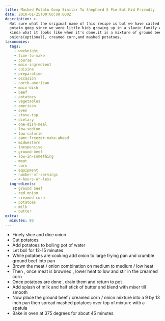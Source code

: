 ```yaml
---
title: Mashed Potato Goop Similar To Shepherd S Pie But Kid Friendly
date: 2010-01-25T00:00:00.000Z
description: >-
  Not sure what the original name of this recipe is but we have called it mashed
  potato goop since we were little kids growing up in a slavic family and that's
  kinda what it looks like when it's done.it is a mixture of ground beef,
  onions(optional), creamed corn,and mashed potatoes.
taxonomies:
  tags:
    - weeknight
    - time-to-make
    - course
    - main-ingredient
    - cuisine
    - preparation
    - occasion
    - north-american
    - main-dish
    - beef
    - potatoes
    - vegetables
    - american
    - oven
    - stove-top
    - dietary
    - one-dish-meal
    - low-sodium
    - low-calorie
    - oamc-freezer-make-ahead
    - midwestern
    - inexpensive
    - ground-beef
    - low-in-something
    - meat
    - corn
    - equipment
    - number-of-servings
    - 4-hours-or-less
  ingredients:
    - ground beef
    - red onion
    - creamed corn
    - potatoes
    - milk
    - butter
extra:
  minutes: 80
---
```

 - Finely slice and dice onion
 - Cut potatoes
 - Add potatoes to boiling pot of water
 - Let boil for 12-15 minutes
 - While potatoes are cooking add onion to large frying pan and crumble ground beef into pan
 - Brown the meat / onion combination on medium to medium / low heat
 - Then , once meat is browned , lower heat to low and stir in the creamed corn
 - Once potatoes are done , drain them and return to pot
 - Add splash of milk and half stick of butter and blend with mixer till smooth
 - Now place the ground beef / creamed corn / onion mixture into a 9 by 13 inch pan then spread mashed potatoes over top of mixture with a spatula
 - Bake in oven at 375 degrees for about 45 minutes
